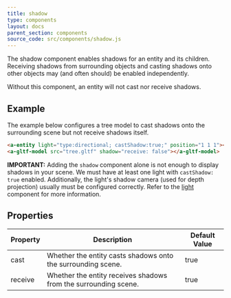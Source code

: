 ```yaml
---
title: shadow
type: components
layout: docs
parent_section: components
source_code: src/components/shadow.js
---
```


The shadow component enables shadows for an entity and its children. Receiving
shadows from surrounding objects and casting shadows onto other objects may
(and often should) be enabled independently.

Without this component, an entity will not cast nor receive shadows.

## Example

The example below configures a tree model to cast shadows onto the surrounding
scene but not receive shadows itself.

```html
<a-entity light="type:directional; castShadow:true;" position="1 1 1"></a-entity>
<a-gltf-model src="tree.gltf" shadow="receive: false"></a-gltf-model>
```

[light]: ./light.md#configuring-shadows

**IMPORTANT:** Adding the `shadow` component alone is not enough to display
shadows in your scene. We must have at least one light with `castShadow:
true` enabled.  Additionally, the light's shadow camera (used for depth
projection) usually must be configured correctly. Refer to the [light][light]
component for more information.

## Properties

| Property | Description                                                     | Default Value |
|----------|-----------------------------------------------------------------|---------------|
| cast     | Whether the entity casts shadows onto the surrounding scene.    | true          |
| receive  | Whether the entity receives shadows from the surrounding scene. | true          |
